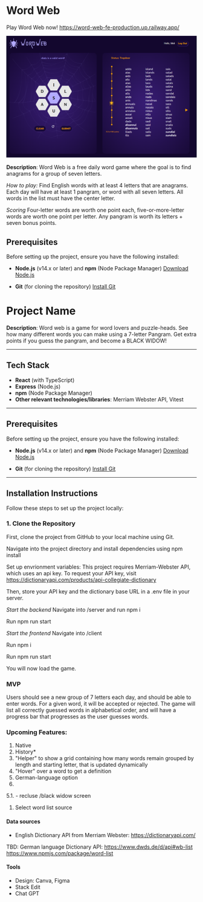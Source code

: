 

# Word Web
Play Word Web now!
https://word-web-fe-production.up.railway.app/

[![ScreenShot](/client/public/Screenshot.png)](https://word-web-fe-production.up.railway.app/)


**Description**:
 Word Web is a free daily word game where the goal is to find anagrams for a group of seven letters.

 *How to play:*
Find English words with at least 4 letters that are anagrams. Each day will have at least 1 pangram, or word with all seven letters. All words in the list must have the center letter.

*Scoring*
Four-letter words are worth one point each, five-or-more-letter words are worth one point per letter. Any pangram is worth its letters + seven bonus points.



## Prerequisites

Before setting up the project, ensure you have the following installed:

- **Node.js** (v14.x or later) and **npm** (Node Package Manager)
  [Download Node.js](https://nodejs.org/)

- **Git** (for cloning the repository)
  [Install Git](https://git-scm.com/)

# Project Name

**Description**:
Word web is a game for word lovers and puzzle-heads. See how many different words you can make using a 7-letter Pangram. Get extra points if you guess the pangram, and become a BLACK WIDOW!

---

## Tech Stack

- **React** (with TypeScript)
- **Express** (Node.js)
- **npm** (Node Package Manager)
- **Other relevant technologies/libraries**: Merriam Webster API, Vitest

---

## Prerequisites

Before setting up the project, ensure you have the following installed:

- **Node.js** (v14.x or later) and **npm** (Node Package Manager)
  [Download Node.js](https://nodejs.org/)

- **Git** (for cloning the repository)
  [Install Git](https://git-scm.com/)

---

## Installation Instructions

Follow these steps to set up the project locally:

### 1. Clone the Repository

First, clone the project from GitHub to your local machine using Git.

Navigate into the project directory and install dependencies using npm install

Set up envrionment variables: This project requires Merriam-Webster API, which uses an api key. To request your API key, visit https://dictionaryapi.com/products/api-collegiate-dictionary

Then, store your API key and the dictionary base URL in a .env file in your server.

*Start the backend*
Navigate into /server and run npm i

Run npm run start



*Start the frontend*
Navigate into /client

Run npm i

Run npm run start

You will now load the game.



### MVP



Users should see a new group of 7 letters each day, and should be able to enter words. For a given word, it will be accepted or rejected. The game will list all correctly guessed words in alphabetical order, and will have a progress bar that progresses as the user guesses words.



### Upcoming Features:

1. Native
2. History*
3. "Helper" to show a grid containing how many words remain grouped by length and starting letter, that is updated dynamically
4. "Hover" over a word to get a definition
5. German-language option
7.
5.1.  - recluse /black widow screen
1. Select word list source







#### Data sources

 - English Dictionary API from Merriam Webster:
   https://dictionaryapi.com/

TBD: German language Dictionary API:
   https://www.dwds.de/d/api#wb-list
   https://www.npmjs.com/package/word-list
#### Tools
- Design: Canva, Figma
- Stack Edit
- Chat GPT

